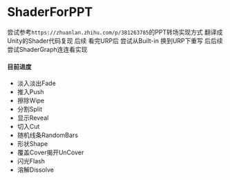 # ShaderForPPT
尝试参考`https://zhuanlan.zhihu.com/p/381263785`的PPT转场实现方式 翻译成Unity的Shader代码复现
后续 看完URP后 尝试从Built-in 换到URP下重写 
后后续 尝试ShaderGraph连连看实现
#### 目前进度 

* 淡入淡出Fade
* 推入Push
* 擦除Wipe
* 分割Split
* 显示Reveal
* 切入Cut
* 随机线条RandomBars
* 形状Shape
* 覆盖Cover揭开UnCover
* 闪光Flash
* 溶解Dissolve
